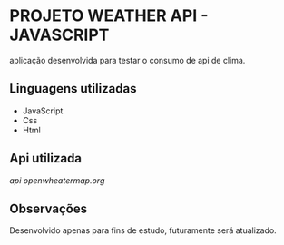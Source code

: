 # PROJETO WEATHER API - JAVASCRIPT
aplicação desenvolvida para testar o consumo de api de clima.

## Linguagens utilizadas
- JavaScript
- Css
- Html

## Api utilizada
_api openwheatermap.org_

## Observações
Desenvolvido apenas para fins de estudo, futuramente será atualizado.

